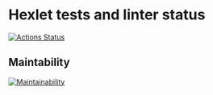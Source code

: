 # Hexlet tests and linter status

[![Actions Status](https://github.com/Arthur-Khaziakhmetov/php-project-45/workflows/hexlet-check/badge.svg)](https://github.com/Arthur-Khaziakhmetov/php-project-45/actions)

## Maintability

[![Maintainability](https://api.codeclimate.com/v1/badges/feb8995804fbfc3dcae7/maintainability)](https://codeclimate.com/github/Arthur-Khaziakhmetov/php-project-45/maintainability)
